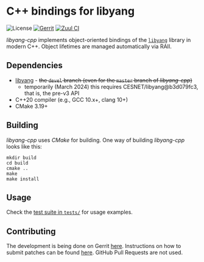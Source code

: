 # C++ bindings for libyang

![License](https://img.shields.io/github/license/CESNET/libyang-cpp)
[![Gerrit](https://img.shields.io/badge/patches-via%20Gerrit-blue)](https://gerrit.cesnet.cz/q/project:CzechLight/libyang-cpp)
[![Zuul CI](https://img.shields.io/badge/zuul-checked-blue)](https://zuul.gerrit.cesnet.cz/t/public/buildsets?project=CzechLight/libyang-cpp)

*libyang-cpp* implements object-oriented bindings of the [`libyang`](https://github.com/CESNET/libyang) library in modern C++.
Object lifetimes are managed automatically via RAII.

## Dependencies
- [libyang](https://github.com/CESNET/libyang) - ~~the `devel` branch (even for the `master` branch of *libyang-cpp*)~~
  - temporarily (March 2024) this requires CESNET/libyang@b3d079fc3, that is, the pre-v3 API
- C++20 compiler (e.g., GCC 10.x+, clang 10+)
- CMake 3.19+

## Building
*libyang-cpp* uses *CMake* for building.
One way of building *libyang-cpp* looks like this:
```
mkdir build
cd build
cmake ..
make
make install
```

## Usage

Check the [test suite in `tests/`](tests/) for usage examples.

## Contributing
The development is being done on Gerrit [here](https://gerrit.cesnet.cz/q/project:CzechLight/libyang-cpp).
Instructions on how to submit patches can be found [here](https://gerrit.cesnet.cz/Documentation/intro-gerrit-walkthrough-github.html).
GitHub Pull Requests are not used.
